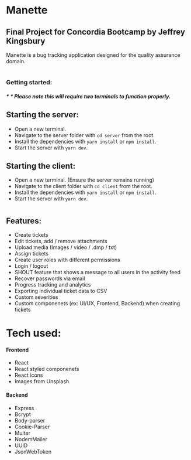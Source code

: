# Manette
## Final Project for Concordia Bootcamp by Jeffrey Kingsbury

Manette is a bug tracking application designed for the quality assurance domain.
#
### Getting started:

##### __* * *Please note this will require two terminals to function properly.*__

## Starting the server:
* Open a new terminal.
* Navigate to the server folder with ```cd server``` from the root.
* Install the dependencies with ```yarn install``` or ```npm install```.
* Start the server with ```yarn dev```.

## Starting the client:
* Open a new terminal. (Ensure the server remains running)
* Navigate to the client folder with ```cd client``` from the root.
* Install the dependencies with ```yarn install``` or ```npm install```.
* Start the server with ```yarn dev```.

#
## Features:
* Create tickets 
* Edit tickets, add / remove attachments
* Upload media (Images / video / .dmp / txt) 
* Assign tickets
* Create user roles with different permissions
* Login / logout
* SHOUT feature that shows a message to all users in the activity feed
* Recover passwords via email
* Progress tracking and analytics
* Exporting individual ticket data to CSV
* Custom severities 
* Custom componenets (ex: UI/UX, Frontend, Backend) when creating tickets

#
# Tech used:
#### Frontend
* React
* React styled componenets
* React icons
* Images from Unsplash

#### Backend
* Express
* Bcrypt
* Body-parser
* Cookie-Parser
* Multer
* NodemMailer
* UUID
* JsonWebToken


